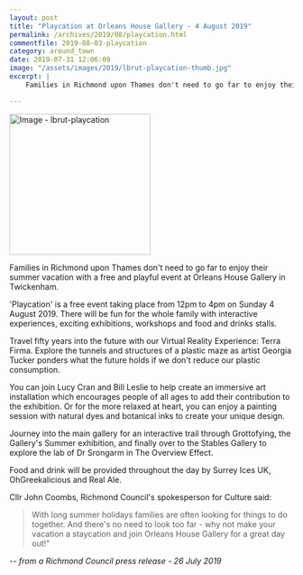 ```yaml
---
layout: post
title: "Playcation at Orleans House Gallery - 4 August 2019"
permalink: /archives/2019/08/playcation.html
commentfile: 2019-08-03-playcation
category: around_town
date: 2019-07-31 12:06:09
image: "/assets/images/2019/lbrut-playcation-thumb.jpg"
excerpt: |
    Families in Richmond upon Thames don't need to go far to enjoy their summer vacation with a free and playful event at Orleans House Gallery in Twickenham.

---
```

<a href="/assets/images/2019/lbrut-playcation.jpg" title="Click for a larger image"><img src="/assets/images/2019/lbrut-playcation-thumb.jpg" width="250" alt="Image - lbrut-playcation"  class="photo right"/></a>

Families in Richmond upon Thames don't need to go far to enjoy their summer vacation with a free and playful event at Orleans House Gallery in Twickenham.

'Playcation' is a free event taking place from 12pm to 4pm on Sunday 4 August 2019. There will be fun for the whole family with interactive experiences, exciting exhibitions, workshops and food and drinks stalls.

Travel fifty years into the future with our Virtual Reality Experience: Terra Firma. Explore the tunnels and structures of a plastic maze as artist Georgia Tucker ponders what the future holds if we don't reduce our plastic consumption.

You can join Lucy Cran and Bill Leslie to help create an immersive art installation which encourages people of all ages to add their contribution to the exhibition. Or for the more relaxed at heart, you can enjoy a painting session with natural dyes and botanical inks to create your unique design.

Journey into the main gallery for an interactive trail through Grottofying, the Gallery's Summer exhibition, and finally over to the Stables Gallery to explore the lab of Dr Srongarm in The Overview Effect.

Food and drink will be provided throughout the day by Surrey Ices UK, OhGreekalicious and Real Ale.

Cllr John Coombs, Richmond Council's spokesperson for Culture said:

> With long summer holidays families are often looking for things to do together. And there's no need to look too far - why not make your vacation a staycation and join Orleans House Gallery for a great day out!"

<cite>-- from a Richmond Council press release - 26 July  2019</cite>
